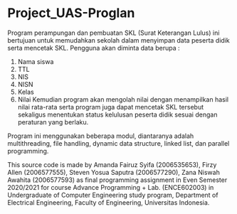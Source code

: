 # Project_UAS-Proglan
Program perampungan dan pembuatan SKL (Surat Keterangan Lulus)  ini bertujuan untuk memudahkan sekolah dalam menyimpan data peserta didik serta mencetak SKL. 
Pengguna akan diminta data berupa :
1. Nama siswa
 2. TTL 
3. NIS 
4. NISN 
5. Kelas
 6. Nilai
 Kemudian program akan mengolah nilai dengan menampilkan hasil nilai rata-rata serta program juga dapat mencetak SKL tersebut sekaligus menentukan status kelulusan peserta didik sesuai dengan peraturan yang berlaku. 

Program ini menggunakan beberapa modul, diantaranya adalah multithreading,  file handling, dynamic data structure,  linked list,  dan parallel programming. 

This source code is made by Amanda Fairuz Syifa (2006535653), Firzy Allen (2006577555), Steven Yosua Saputra (2006577290), Zana Niswah Awahita     (2006577593) as final programming assignment in Even Semester 2020/2021 for course Advance Programming + Lab. (ENCE602003) in Undergraduate of Computer Engineering study program, Department of Electrical Engineering, Faculty of Engineering, Universitas Indonesia.